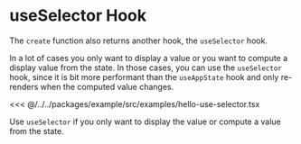 # useSelector Hook

The `create` function also returns another hook, the `useSelector` hook.

In a lot of cases you only want to display a value or you want to compute a display value from the state.
In those cases, you can use the `useSelector` hook, since it is bit more performant than the `useAppState` hook and
only re-renders when the computed value changes.

<<< @/../../packages/example/src/examples/hello-use-selector.tsx

Use `useSelector` if you only want to display the value or compute a value from the state.
